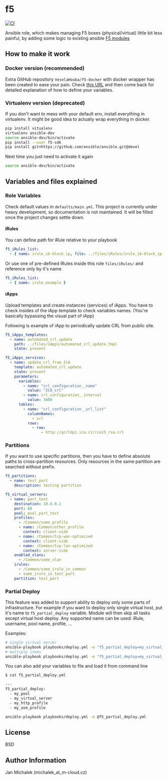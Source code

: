# f5

[![CI](https://github.com/VeselaHouba/f5-ansible/workflows/CI/badge.svg)](https://github.com/VeselaHouba/f5-ansible/actions?query=workflow%3ACI)

Ansible role, which makes managing F5 boxes (physical/virtual) little bit less painful, by adding some logic to existing ansible [F5 modules](https://docs.ansible.com/ansible/latest/modules/list_of_network_modules.html#f5)

## How to make it work

### Docker version (recommended)
Extra GitHub repository `VeselaHouba/f5-docker` with docker wrapper has been created to ease your pain. Check [this URL](https://github.com/VeselaHouba/f5-docker) and then come back for detailed explanation of how to define your variables.


### Virtualenv version (deprecated)
If you don't want to mess with your default env, install everything in virtualenv. It might be good idea to actually wrap everything in docker.

```bash
pip install vitualenv
virtualenv ansible-dev
source ansible-dev/bin/activate
pip install --user f5-sdk
pip install git+https://github.com/ansible/ansible.git@devel
```

Next time you just need to activate it again

```bash
source ansible-dev/bin/activate
```

## Variables and files explained

### Role Variables
Check default values in `defaults/main.yml`. This project is currently under heavy development, so documentation is not maintained. It will be filled once the project changes settle down.

#### iRules
You can define path for iRule relative to your playbook

```yaml
f5_iRules_list:
  - { name: irule_ib-block_ip, file: ../files/iRules/irule_ib-block_ip.tcl}
```

Or use one of pre-defined iRules inside this role `files/iRules/` and reference only by it's name

```yaml
f5_iRules_list:
  - { name: irule_example }
```

#### iApps

Upload templates and create instances (services) of iApps. You have to check insides of the iApp template to check variables names. (You're basically bypassing the visual part of iApp)

Following is example of iApp to periodically update CRL from public site.

```yaml
f5_iApps_templates:
  - name: automated_crl_update
    path: ../files/iApps/automated_crl_update.tmpl
    state: present

f5_iApps_services:
  - name: update_crl_from_ICA
    template: automated_crl_update
    state: present
    parameters:
      variables:
        - name: "crl_configuration__name"
          value: "ICA_crl"
        - name: crl_configuration__interval
          value: 3600
      tables:
        - name: "crl_configuration__url_list"
          columnNames:
            - url
          rows:
            - row:
                - http://qcrldp1.ica.cz/rca15_rsa.crl

```


### Partitions
If you want to use specific partitions, then you have to define absolute paths to cross-partition resources. Only resources in the same partition are searched without prefix.

```YAML
f5_partitions:
  - name: test_part
    description: testing partition

f5_virtual_servers:
  - name: part_test
    destination: 10.0.0.1
    port: 80
    pool: pool_part_test
    profiles:
      - /Common/some_profile
      - name: /Common/other_profile
        context: client-side
      - name: /Common/tcp-wan-optimized
        context: client-side
      - name: /Common/tcp-lan-optimized
        context: server-side
    enabled_vlans:
      - /Common/some_vlan
    irules:
      - /Common/some_irule_in_common
      - some_irule_in_test_part
    partition: test_part
```

### Partial Deploy
This feature was added to support ability to deploy only some parts of infrastructure. For example if you want to deploy only single virtual host, put it's name to `f5_partial_deploy` variable. Module will then skip all tasks except virtual host deploy. Any supported name can be used: iRule, username, pool name, profile, ...

Examples:
```bash
# single virtual server
ansible-playbook playbooks/deploy.yml -e "f5_partial_deploy=my_virtual_server"
# multiple items
ansible-playbook playbooks/deploy.yml -e "f5_partial_deploy=my_virtual_server,my_pool"
```

You can also add your variables to file and load it from command line
```bash
$ cat f5_partial_deploy.yml

---
f5_partial_deploy:
  - my_pool
  - my_virtual_server
  - my_http_profile
  - my_asm_profile

ansible-playbook playbooks/deploy.yml -e @f5_partial_deploy.yml
```

## License

BSD

## Author Information
Jan Michalek (michalek_at_m-cloud.cz)
